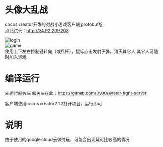 # 头像大乱战
cocos creator开发的对战小游戏客户端,protobuf版<br>
点此试玩：http://34.92.209.203<br>

![login](doc/login.png)<br>
![game](doc/game.png)<br>
使用上下左右控制键转向（或摇杆），鼠标点击发射子弹，消灭其它人,其它人可随时加入游戏

# 编译运行

先运行服务端
服务端在此：https://github.com/0990/avatar-fight-server

客户端使用cocos creator2.1.2打开项目，运行即可

# 说明
由于使用的google cloud云做试玩，可能会出现延迟比较高的情况
